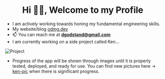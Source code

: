 <h1 align="center">Hi 👋🏾, Welcome to my Profile</h1>

- I am actively working towards honing my fundamental engineering skills.
- My website/blog [odmg.dev](https://odmg.dev/)
- 📫 You can reach me at **dgodstand@gmail.com**
- I am currently working on a side project called Ken...

![Project](https://github.com/Osagie-Godstand/ken-pic/blob/27b5ee54c7b3bcfc63483b283cb32d8678745fbf/images/ken.png)

- Progress of the app will be shown through images until it is properly tested, deployed, and ready for use. You can find new pictures here -> [ken-pic](https://github.com/Osagie-Godstand/ken-pic) when there is significant progress.  


